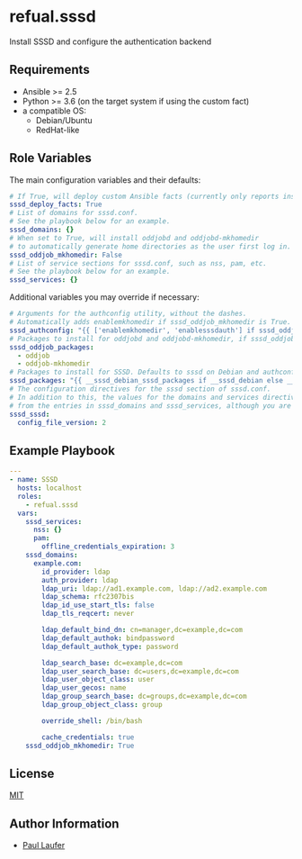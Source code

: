 # refual.sssd

Install SSSD and configure the authentication backend

## Requirements

- Ansible >= 2.5
- Python >= 3.6 (on the target system if using the custom fact)
- a compatible OS:
  - Debian/Ubuntu
  - RedHat-like

## Role Variables

The main configuration variables and their defaults:

```yaml
# If True, will deploy custom Ansible facts (currently only reports installed SSSD version).
sssd_deploy_facts: True
# List of domains for sssd.conf.
# See the playbook below for an example.
sssd_domains: {}
# When set to True, will install oddjobd and oddjobd-mkhomedir
# to automatically generate home directories as the user first log in.
sssd_oddjob_mkhomedir: False
# List of service sections for sssd.conf, such as nss, pam, etc.
# See the playbook below for an example.
sssd_services: {}
```

Additional variables you may override if necessary:

```yaml
# Arguments for the authconfig utility, without the dashes.
# Automatically adds enablemkhomedir if sssd_oddjob_mkhomedir is True.
sssd_authconfig: "{{ ['enablemkhomedir', 'enablesssdauth'] if sssd_oddjob_mkhomedir else ['enablesssdauth'] }}"
# Packages to install for oddjobd and oddjobd-mkhomedir, if sssd_oddjob_mkhomedir is True.
sssd_oddjob_packages:
  - oddjob
  - oddjob-mkhomedir
# Packages to install for SSSD. Defaults to sssd on Debian and authconfig + sssd on RedHat.
sssd_packages: "{{ __sssd_debian_sssd_packages if __sssd_debian else __sssd_redhat_sssd_packages }}"
# The configuration directives for the sssd section of sssd.conf.
# In addition to this, the values for the domains and services directives will be autogenerated
# from the entries in sssd_domains and sssd_services, although you are free to override them.
sssd_sssd:
  config_file_version: 2
```

## Example Playbook

```yaml
---
- name: SSSD
  hosts: localhost
  roles:
    - refual.sssd
  vars:
    sssd_services:
      nss: {}
      pam:
        offline_credentials_expiration: 3
    sssd_domains:
      example.com:
        id_provider: ldap
        auth_provider: ldap
        ldap_uri: ldap://ad1.example.com, ldap://ad2.example.com
        ldap_schema: rfc2307bis
        ldap_id_use_start_tls: false
        ldap_tls_reqcert: never

        ldap_default_bind_dn: cn=manager,dc=example,dc=com
        ldap_default_authok: bindpassword
        ldap_default_authok_type: password

        ldap_search_base: dc=example,dc=com
        ldap_user_search_base: dc=users,dc=example,dc=com
        ldap_user_object_class: user
        ldap_user_gecos: name
        ldap_group_search_base: dc=groups,dc=example,dc=com
        ldap_group_object_class: group

        override_shell: /bin/bash

        cache_credentials: true
    sssd_oddjob_mkhomedir: True
```

License
-------

[MIT](https://github.com/refual/ansible-sssd/blob/master/LICENSE)

Author Information
------------------

- [Paul Laufer](https://github.com/refual)


